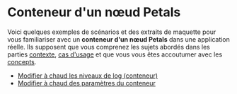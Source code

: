 # Conteneur d'un nœud Petals

Voici quelques exemples de scénarios et des extraits de maquette pour vous familiariser avec un **conteneur d'un nœud Petals** dans une application réelle. Ils supposent que vous comprenez les sujets abordés dans les parties [contexte](../../contexte/), [cas d'usage](../../cas-dusage.md) et que vous vous êtes accoutumer avec les [concepts](../concepts.md).

* [Modifier à chaud les niveaux de log \(conteneur\)](modifier-a-chaud-les-niveaux-de-log-conteneur.md)
* [Modifier à chaud des paramètres du conteneur](modifier-a-chaud-des-parametres-de-petals.md)



